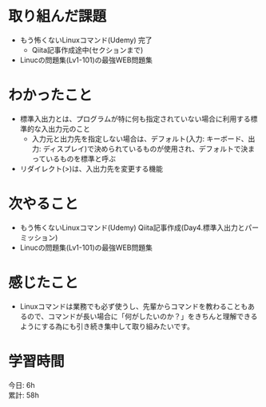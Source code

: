 # 取り組んだ課題     
- もう怖くないLinuxコマンド(Udemy) 完了
  - Qiita記事作成途中(セクションまで)
- Linucの問題集(Lv1-101)の最強WEB問題集
# わかったこと   
- 標準入出力とは、プログラムが特に何も指定されていない場合に利用する標準的な入出力元のこと
  - 入力元と出力先を指定しない場合は、デフォルト(入力: キーボード、出力: ディスプレイ)で決められているものが使用され、デフォルトで決まっているものを標準と呼ぶ
- リダイレクト(>)は、入出力先を変更する機能
# 次やること
- もう怖くないLinuxコマンド(Udemy) Qiita記事作成(Day4.標準入出力とパーミッション)
- Linucの問題集(Lv1-101)の最強WEB問題集
# 感じたこと
- Linuxコマンドは業務でも必ず使うし、先輩からコマンドを教わることもあるので、コマンドが長い場合に「何がしたいのか？」をきちんと理解できるようにする為にも引き続き集中して取り組みたいです。
# 学習時間  
今日: 6h  
累計: 58h 
